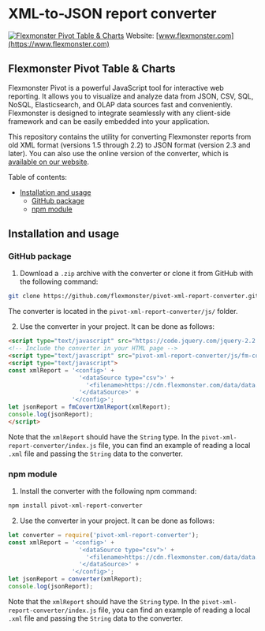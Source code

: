 # XML-to-JSON report converter
[![Flexmonster Pivot Table & Charts](https://www.flexmonster.com/fm_uploads/2020/06/GitHub_fm.png)](https://flexmonster.com)
Website: [www.flexmonster.com](https://www.flexmonster.com)

## Flexmonster Pivot Table & Charts
Flexmonster Pivot is a powerful JavaScript tool for interactive web reporting. It allows you to visualize and analyze data from JSON, CSV, SQL, NoSQL, Elasticsearch, and OLAP data sources fast and conveniently. Flexmonster is designed to integrate seamlessly with any client-side framework and can be easily embedded into your application.

This repository contains the utility for converting Flexmonster reports from old XML format (versions 1.5 through 2.2) to JSON format (version 2.3 and later).
You can also use the online version of the converter, which is [available on our website](https://www.flexmonster.com/convert-xml-report/).

Table of contents:

- [Installation and usage](#installation-and-usage)
    - [GitHub package](#github-package)
    - [npm module](#npm-module)

## Installation and usage

### GitHub package

1. Download a `.zip` archive with the converter or clone it from GitHub with the following command:

```bash
git clone https://github.com/flexmonster/pivot-xml-report-converter.git
```

The converter is located in the `pivot-xml-report-converter/js/` folder.

2. Use the converter in your project. It can be done as follows:

```html
<script type="text/javascript" src="https://code.jquery.com/jquery-2.2.4.min.js"></script>
<!-- Include the converter in your HTML page -->
<script type="text/javascript" src="pivot-xml-report-converter/js/fm-converter.js"></script>
<script type="text/javascript">
const xmlReport = '<config>' +
                    '<dataSource type="csv">' +
                      '<filename>https://cdn.flexmonster.com/data/data.csv</filename>' +
                    '</dataSource>' +
                  '</config>';
let jsonReport = fmCovertXmlReport(xmlReport);
console.log(jsonReport);
</script>
```

Note that the `xmlReport` should have the `String` type. In the `pivot-xml-report-converter/index.js` file, you can find an example of reading a local `.xml` file and passing the `String` data to the converter.

### npm module 

1. Install the converter with the following npm command:

```bash
npm install pivot-xml-report-converter
```

2. Use the converter in your project. It can be done as follows:

```js
let converter = require('pivot-xml-report-converter');
const xmlReport = '<config>' +
                    '<dataSource type="csv">' +
                      '<filename>https://cdn.flexmonster.com/data/data.csv</filename>' +
                    '</dataSource>' +
                  '</config>';
let jsonReport = converter(xmlReport);
console.log(jsonReport);
```

Note that the `xmlReport` should have the `String` type. In the `pivot-xml-report-converter/index.js` file, you can find an example of reading a local `.xml` file and passing the `String` data to the converter.
